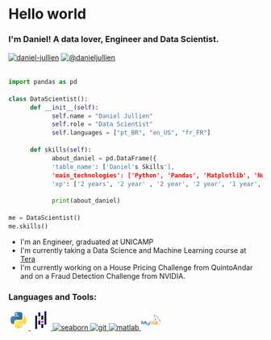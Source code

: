 <h1 align="left">Hello world </h1>
<h3 align="left">I'm Daniel! A data lover, Engineer and Data Scientist.</h3>

<p align="left"> 
<a href="https://linkedin.com/in/daniel-jullien" target="blank"><img align="center" src="https://img.shields.io/badge/LinkedIn-0077B5?style=for-the-badge&logo=linkedin&logoColor=white" alt="daniel-jullien" /></a>
<a href="https://medium.com/@danieljullien" target="blank"><img align="center" src="https://img.shields.io/badge/Medium-12100E?style=for-the-badge&logo=medium&logoColor=white" alt="@danieljullien" /></a>
</p>

```python

import pandas as pd

class DataScientist():
      def __init__(self):
            self.name = "Daniel Jullien"
            self.role = "Data Scientist"
            self.languages = ["pt_BR", "en_US", "fr_FR"]
            
      def skills(self):
            about_daniel = pd.DataFrame({
            'table_name': ['Daniel's Skills'],
            'main_technologies': ['Python', 'Pandas', 'Matplotlib', 'Numpy', 'Machine Learnig', 'SLQ'],
            'xp': ['2 years', '2 year' , '2 year', '2 year', '1 year', '<1 year']})
            
            print(about_daniel)
      
me = DataScientist()
me.skills()      
```

- I'm an Engineer, graduated at UNICAMP 
- I'm currently taking a Data Science and Machine Learning course at [Tera](https://somostera.com/cursos/data-science-machine-learning)
- I'm currently working on a House Pricing Challenge from QuintoAndar and on a Fraud Detection Challenge from NVIDIA.


<!--### Blog posts-->
<!-- BLOG-POST-LIST:START -->
<!-- BLOG-POST-LIST:END -->




<h3 align="left">Languages and Tools:</h3>
<p align="left"> <a href="https://www.python.org" target="_blank" rel="noreferrer"> <img src="https://raw.githubusercontent.com/devicons/devicon/master/icons/python/python-original.svg" alt="python" width="40" height="40"/> </a>
<a href="https://pandas.pydata.org/" target="_blank" rel="noreferrer"> <img src="https://raw.githubusercontent.com/devicons/devicon/2ae2a900d2f041da66e950e4d48052658d850630/icons/pandas/pandas-original.svg" alt="pandas" width="40" height="40"/> </a>  
<a src="https://upload.wikimedia.org/wikipedia/commons/0/05/Scikit_learn_logo_small.svg" alt="scikit_learn" width="40" height="40"/> </a> <a href="https://seaborn.pydata.org/" target="_blank" rel="noreferrer"> <img src="https://seaborn.pydata.org/_images/logo-mark-lightbg.svg" alt="seaborn" width="40"/> </a> 
<a href="https://git-scm.com/" target="_blank" rel="noreferrer"> <img src="https://www.vectorlogo.zone/logos/git-scm/git-scm-icon.svg" alt="git" width="40" height="40"/> </a> 
<a href="https://www.mathworks.com/" target="_blank" rel="noreferrer"> <img src="https://upload.wikimedia.org/wikipedia/commons/2/21/Matlab_Logo.png" alt="matlab" width="40" height="40"/> </a> 
<a href="https://www.mysql.com/" target="_blank" rel="noreferrer"> <img src="https://raw.githubusercontent.com/devicons/devicon/master/icons/mysql/mysql-original-wordmark.svg" alt="mysql" width="40" height="40"/> </a> 


